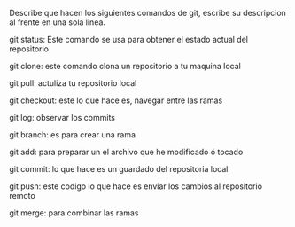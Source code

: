 Describe que hacen los siguientes comandos de git, escribe su descripcion al frente en una sola linea.

git status: Este comando se usa para obtener el estado actual del repositorio

git clone: este comando clona un repositorio a tu maquina local 

git pull: actuliza tu repositorio local 

git checkout: este lo que hace es, navegar entre las ramas 

git log: observar los commits

git branch: es para crear una rama 

git add: para preparar un el archivo que he modificado ó tocado 

git commit: lo que hace es un guardado del repositoria local 

git push: este codigo lo que hace es enviar los cambios al repositorio remoto 

git merge: para combinar las ramas 
